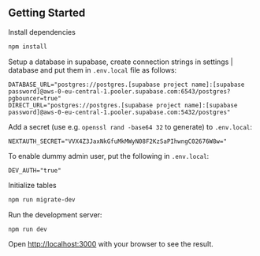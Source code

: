 ## Getting Started

Install dependencies

```bash
npm install
```

Setup a database in supabase, create connection strings in settings | database and put them in `.env.local` file as
follows:

```
DATABASE_URL="postgres://postgres.[supabase project name]:[supabase password]@aws-0-eu-central-1.pooler.supabase.com:6543/postgres?pgbouncer=true"
DIRECT_URL="postgres://postgres.[supabase project name]:[supabase password]@aws-0-eu-central-1.pooler.supabase.com:5432/postgres"
```

Add a secret (use e.g. `openssl rand -base64 32` to generate) to `.env.local`:

```
NEXTAUTH_SECRET="VVX4Z3JaxNkGfuMkMWyN08F2KzSaPIhwngC02676W8w="
```

To enable dummy admin user, put the following in `.env.local`:

```
DEV_AUTH="true"
```

Initialize tables

```bash
npm run migrate-dev
```

Run the development server:

```bash
npm run dev
```

Open [http://localhost:3000](http://localhost:3000) with your browser to see the result.
